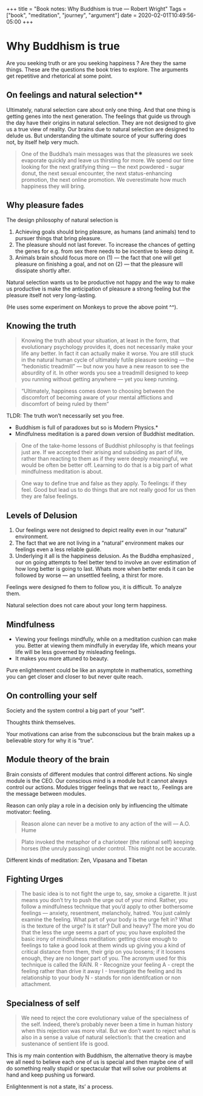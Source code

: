+++
title = "Book notes: Why Buddhism is true — Robert Wright"
Tags = ["book", "meditation", "journey", "argument"]
date = 2020-02-01T10:49:56-05:00
+++

# Why Buddhism is true

Are you seeking truth or are you seeking happiness ? Are they the same things. These are the questions the book tries to explore. The arguments get repetitive and rhetorical at some point. 

## On feelings and natural selection**

 Ultimately, natural selection care about only one thing. And that one thing is getting genes into the next generation. The feelings that guide us through the day have their origins in natural selection. They are not designed to give us a true view of reality. Our brains due to natural selection are designed to delude us. But understanding the ultimate source of your suffering does not, by itself help very much.

> One of the Buddha’s main messages was that the pleasures we seek evaporate quickly and leave us thirsting for more. We spend our time looking for the next gratifying thing — the next powdered - sugar donut, the next sexual encounter, the next status-enhancing promotion, the next online promotion. We overestimate how much happiness they will bring.

## Why pleasure fades 
The design philosophy of natural selection is
1. Achieving goals should bring pleasure, as humans (and animals) tend to pursuer things that bring pleasure.
2. The pleasure should not last forever. To increase the chances of getting the genes for e.g. from sex there needs to be incentive to keep doing it.
3. Animals brain should focus more on (1) — the fact that one will get pleasure on finishing a goal, and not on (2)  — that the pleasure will dissipate shortly after.

Natural selection wants us to be productive not happy and the way to make us productive is make the anticipation of pleasure a strong feeling but the pleasure itself not very long-lasting.

(He uses some experiment on Monkeys to prove the above point ^^).

## Knowing the truth
> Knowing the truth about your situation, at least in the form, that evolutionary psychology provides it, does not necessarily make your life any better. In fact it can actually make it worse. You are still stuck in the natural human cycle of ultimately futile pleasure seeking — the “hedonistic treadmill”  — but now you have a new reason to see the absurdity of it. In other words you see a treadmill designed to keep you running without getting anywhere — yet you keep running.

> “Ultimately, happiness comes down to choosing between the discomfort of becoming aware of your mental afflictions and discomfort of being ruled by them”

TLDR: The truth won’t necessarily set you free.

* Buddhism is full of paradoxes but so is Modern Physics.*
* Mindfulness meditation is a pared down version of Buddhist meditation.

> One of the take-home lessons of Buddhist philosophy is that feelings just are. If we accepted their arising and subsiding as part of life, rather than reacting to them as if they were deeply meaningful, we would be often be better off. Learning to do that is a big part of what mindfulness meditation is about.

> One way to define true and false as they apply. To feelings: if they feel. Good but lead us to do things that are not really good for us then they are false feelings.

## Levels of Delusion
1. Our feelings were not designed to depict reality even in our “natural” environment.
2. The fact that we are not living in a “natural” environment makes our feelings even a less reliable guide.
3. Underlying it all is the happiness delusion. As the Buddha emphasized , our on going attempts to feel better tend to involve an over  estimation of how long better is going to last. Whats more when better ends it can be followed by worse — an unsettled feeling, a thirst for more.

Feelings were designed fo them to follow you, it is difficult. To analyze them.

Natural selection does not care about your long term happiness. 

## Mindfulness
* Viewing your feelings mindfully, while on a meditation cushion can make you. Better at viewing them mindfully in everyday life, which means your life  will be less governed by misleading feelings.
* It makes you more attuned to beauty.

Pure enlightenment could be like an asymptote in mathematics, something you can get closer and closer to but never quite reach.


## On controlling your self
Society and the system control a big part of your “self”.

Thoughts think themselves.

Your motivations can arise from the subconscious but the brain makes up a believable story for why it is “true”.

## Module theory of the brain

Brain consists of different modules that control different actions. No single module is the CEO. Our conscious mind is a module but it cannot always control our actions. Modules trigger feelings that we react to,. Feelings are the message between modules.

Reason can only play a role in a decision only by influencing the ultimate motivator: feeling.

> Reason alone can never be a motive to any action of the will — A.O. Hume

> Plato invoked the metaphor of a charioteer (the rational self) keeping horses (the unruly passing) under control. This might not be accurate.


Different kinds of meditation: Zen, Vipasana and Tibetan

## Fighting Urges

> The basic idea is to not fight the urge to, say, smoke a cigarette. It just means you don’t try to push the urge out of your mind. Rather, you follow a mindfulness technique that you’d apply to other bothersome feelings — anxiety, resentment, melancholy, hatred. You just calmly examine the feeling. What part of your body is the urge felt in? What is the texture of the urge? Is it star? Dull and heavy? The more you do that the less the urge seems a part of you; you have exploited the basic irony of mindfulness meditation: getting close enough to feelings to take a good look at them winds up giving you a kind of  critical distance from them, their grip on you loosens; if it loosens enough, they are no longer part of you.
> The acronym used for this technique is called the RAIN. 
> R - Recognize your feeling
> A - crept the feeling rather than drive it away
> I - Investigate the feeling and its relationship to your body
> N - stands for non identifcation or non attachment. 

## Specialness of self

> We need to reject the core evolutionary value of the specialness of the self. Indeed, there’s probably never been a time in human history when this rejection was more vital. But we don’t  want to reject what is also in a sense a value of natural selection’s: that the creation and sustenance of sentient life is good. 

This is my main contention with Buddhism, the alternative theory is maybe we all need to believe each one of us is special and then maybe one of will do something really stupid or spectacular that will solve our problems at hand and keep pushing us forward. 

Enlightenment is not a state, its’ a process. 







